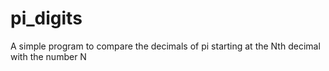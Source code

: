 # pi_digits
A simple program to compare the decimals of pi starting at the Nth decimal with the number N
